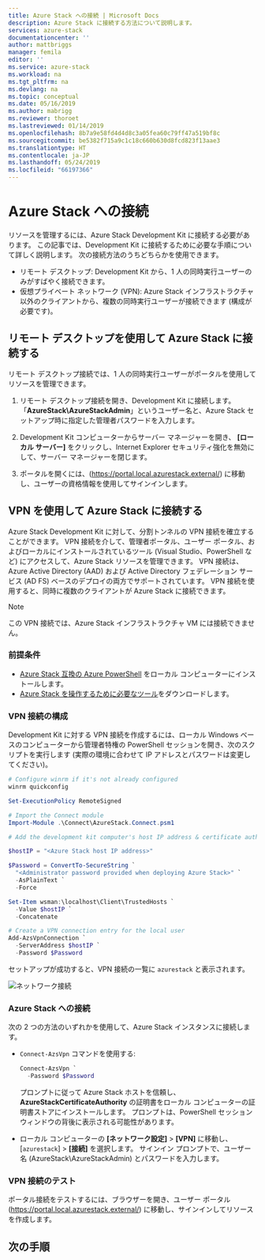 ```yaml
---
title: Azure Stack への接続 | Microsoft Docs
description: Azure Stack に接続する方法について説明します。
services: azure-stack
documentationcenter: ''
author: mattbriggs
manager: femila
editor: ''
ms.service: azure-stack
ms.workload: na
ms.tgt_pltfrm: na
ms.devlang: na
ms.topic: conceptual
ms.date: 05/16/2019
ms.author: mabrigg
ms.reviewer: thoroet
ms.lastreviewed: 01/14/2019
ms.openlocfilehash: 8b7a9e58fd4d4d8c3a05fea60c79ff47a519bf8c
ms.sourcegitcommit: be5382f715a9c1c18c660b630d8fcd823f13aae3
ms.translationtype: HT
ms.contentlocale: ja-JP
ms.lasthandoff: 05/24/2019
ms.locfileid: "66197366"
---
```

# <a name="connect-to-azure-stack"></a>Azure Stack への接続

リソースを管理するには、Azure Stack Development Kit に接続する必要があります。 この記事では、Development Kit に接続するために必要な手順について詳しく説明します。 次の接続方法のうちどちらかを使用できます。

* リモート デスクトップ: Development Kit から、1 人の同時実行ユーザーのみがすばやく接続できます。
* 仮想プライベート ネットワーク (VPN): Azure Stack インフラストラクチャ以外のクライアントから、複数の同時実行ユーザーが接続できます (構成が必要です)。

## <a name="connect-to-azure-stack-with-remote-desktop"></a>リモート デスクトップを使用して Azure Stack に接続する
リモート デスクトップ接続では、1 人の同時実行ユーザーがポータルを使用してリソースを管理できます。

1. リモート デスクトップ接続を開き、Development Kit に接続します。 「**AzureStack\AzureStackAdmin**」というユーザー名と、Azure Stack セットアップ時に指定した管理者パスワードを入力します。  

2. Development Kit コンピューターからサーバー マネージャーを開き、 **[ローカル サーバー]** をクリックし、Internet Explorer セキュリティ強化を無効にして、サーバー マネージャーを閉じます。

3. ポータルを開くには、(https://portal.local.azurestack.external/) に移動し、ユーザーの資格情報を使用してサインインします。


## <a name="connect-to-azure-stack-with-vpn"></a>VPN を使用して Azure Stack に接続する

Azure Stack Development Kit に対して、分割トンネルの VPN 接続を確立することができます。 VPN 接続を介して、管理者ポータル、ユーザー ポータル、およびローカルにインストールされているツール (Visual Studio、PowerShell など) にアクセスして、Azure Stack リソースを管理できます。 VPN 接続は、Azure Active Directory (AAD) および Active Directory フェデレーション サービス (AD FS) ベースのデプロイの両方でサポートされています。 VPN 接続を使用すると、同時に複数のクライアントが Azure Stack に接続できます。 

> [!NOTE] 
> この VPN 接続では、Azure Stack インフラストラクチャ VM には接続できません。 

### <a name="prerequisites"></a>前提条件

* [Azure Stack 互換の Azure PowerShell](../operator/azure-stack-powershell-install.md) をローカル コンピューターにインストールします。  
* [Azure Stack を操作するために必要なツール](../operator/azure-stack-powershell-download.md)をダウンロードします。 

### <a name="configure-vpn-connectivity"></a>VPN 接続の構成

Development Kit に対する VPN 接続を作成するには、ローカル Windows ベースのコンピューターから管理者特権の PowerShell セッションを開き、次のスクリプトを実行します (実際の環境に合わせて IP アドレスとパスワードは変更してください)。

```powershell 
# Configure winrm if it's not already configured
winrm quickconfig  

Set-ExecutionPolicy RemoteSigned

# Import the Connect module
Import-Module .\Connect\AzureStack.Connect.psm1 

# Add the development kit computer's host IP address & certificate authority (CA) to the list of trusted hosts. Make sure to update the IP address and password values for your environment. 

$hostIP = "<Azure Stack host IP address>"

$Password = ConvertTo-SecureString `
  "<Administrator password provided when deploying Azure Stack>" `
  -AsPlainText `
  -Force

Set-Item wsman:\localhost\Client\TrustedHosts `
  -Value $hostIP `
  -Concatenate

# Create a VPN connection entry for the local user
Add-AzsVpnConnection `
  -ServerAddress $hostIP `
  -Password $Password

```

セットアップが成功すると、VPN 接続の一覧に `azurestack` と表示されます。

![ネットワーク接続](media/azure-stack-connect-azure-stack/image3.png)  

### <a name="connect-to-azure-stack"></a>Azure Stack への接続

次の 2 つの方法のいずれかを使用して、Azure Stack インスタンスに接続します。  

* `Connect-AzsVpn` コマンドを使用する: 
    
  ```powershell
  Connect-AzsVpn `
    -Password $Password
  ```

  プロンプトに従って Azure Stack ホストを信頼し、**AzureStackCertificateAuthority** の証明書をローカル コンピューターの証明書ストアにインストールします。 プロンプトは、PowerShell セッション ウィンドウの背後に表示される可能性があります。 

* ローカル コンピューターの **[ネットワーク設定]**  >  **[VPN]** に移動し、[`azurestack`] >  **[接続]** を選択します。 サインイン プロンプトで、ユーザー名 (AzureStack\AzureStackAdmin) とパスワードを入力します。

### <a name="test-the-vpn-connectivity"></a>VPN 接続のテスト

ポータル接続をテストするには、ブラウザーを開き、ユーザー ポータル (https://portal.local.azurestack.external/) に移動し、サインインしてリソースを作成します。  

## <a name="next-steps"></a>次の手順



